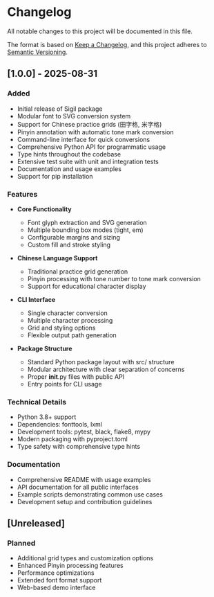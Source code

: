# Changelog

All notable changes to this project will be documented in this file.

The format is based on [Keep a Changelog](https://keepachangelog.com/en/1.0.0/),
and this project adheres to [Semantic Versioning](https://semver.org/spec/v2.0.0.html).

## [1.0.0] - 2025-08-31

### Added
- Initial release of Sigil package
- Modular font to SVG conversion system
- Support for Chinese practice grids (田字格, 米字格)
- Pinyin annotation with automatic tone mark conversion
- Command-line interface for quick conversions
- Comprehensive Python API for programmatic usage
- Type hints throughout the codebase
- Extensive test suite with unit and integration tests
- Documentation and usage examples
- Support for pip installation

### Features
- **Core Functionality**
  - Font glyph extraction and SVG generation
  - Multiple bounding box modes (tight, em)
  - Configurable margins and sizing
  - Custom fill and stroke styling

- **Chinese Language Support**
  - Traditional practice grid generation
  - Pinyin processing with tone number to tone mark conversion
  - Support for educational character display

- **CLI Interface**
  - Single character conversion
  - Multiple character processing
  - Grid and styling options
  - Flexible output path generation

- **Package Structure**
  - Standard Python package layout with src/ structure
  - Modular architecture with clear separation of concerns
  - Proper __init__.py files with public API
  - Entry points for CLI usage

### Technical Details
- Python 3.8+ support
- Dependencies: fonttools, lxml
- Development tools: pytest, black, flake8, mypy
- Modern packaging with pyproject.toml
- Type safety with comprehensive type hints

### Documentation
- Comprehensive README with usage examples
- API documentation for all public interfaces
- Example scripts demonstrating common use cases
- Development setup and contribution guidelines

## [Unreleased]

### Planned
- Additional grid types and customization options
- Enhanced Pinyin processing features
- Performance optimizations
- Extended font format support
- Web-based demo interface